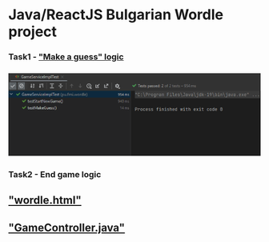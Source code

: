 # Java/ReactJS Bulgarian Wordle project


### Task1 - ["Make a guess" logic](https://github.com/ValentinIliev5/web-programming-course/blob/main/src/main/java/pu/fmi/wordle/logic/GameServiceImpl.java)

### ![test results](https://github.com/ValentinIliev5/web-programming-course/blob/main/screenshot/task1.png?raw=true)


### Task2 - End game logic 

## ["wordle.html"](https://github.com/ValentinIliev5/web-programming-course/blob/main/src/main/resources/templates/wordle.html)
## ["GameController.java"](https://github.com/ValentinIliev5/web-programming-course/blob/main/src/main/java/pu/fmi/wordle/web/GameController.java)
